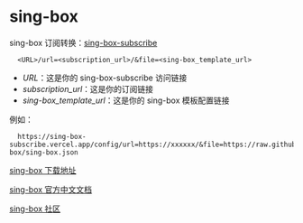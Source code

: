 # sing-box
sing-box 订阅转换：[sing-box-subscribe](https://github.com/Toperlock/sing-box-subscribe)

      <URL>/url=<subscription_url>/&file=<sing-box_template_url>

- *URL*：这是你的 sing-box-subscribe 访问链接
- *subscription_url*：这是你的订阅链接
- *sing-box_template_url*：这是你的 sing-box 模板配置链接

例如：

      https://sing-box-subscribe.vercel.app/config/url=https://xxxxxx/&file=https://raw.githubusercontent.com/Jard1n/VPN_Tool/main/sing-box/sing-box.json


[sing-box 下载地址](https://github.com/SagerNet/sing-box/releases)

[sing-box 官方中文文档](https://sing-box.sagernet.org/zh/)

[sing-box 社区](https://community.sagernet.org/c/sing-box/)
